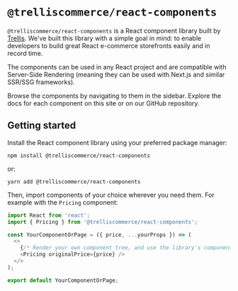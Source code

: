 # `@trelliscommerce/react-components`

`@trelliscommerce/react-components` is a React component library built by [Trellis](https://trellis.co).
We've built this library with a simple goal in mind: to enable developers to build great React e-commerce storefronts
easily and in record time.

The components can be used in any React project and are compatible with Server-Side Rendering (meaning they can be
used with Next.js and similar SSR/SSG frameworks).

Browse the components by navigating to them in the sidebar.
Explore the docs for each component on this site or on our GitHub repository.

## Getting started

Install the React component library using your preferred package manager:

```
npm install @trelliscommerce/react-components
```

or:

```
yarn add @trelliscommerce/react-components
```

Then, import components of your choice wherever you need them.
For example with the `Pricing` component:

```js
import React from 'react';
import { Pricing } from '@trelliscommerce/react-components';

const YourComponentOrPage = ({ price, ...yourProps }) => (
  <>
    {/* Render your own component tree, and use the library's components wherever you need */}
    <Pricing originalPrice={price} />
  </>
);

export default YourComponentOrPage;
```